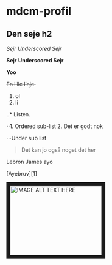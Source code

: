 # mdcm-profil
## Den seje h2

*Sejr* _Underscored Sejr_

**Sejr** __Underscored Sejr__

**__Yoo__**

~~En lille linje.~~

1. ol
2. li

..* Listen.

⋅⋅1. Ordered sub-list
2. Det er godt nok

⋅⋅⋅Under sub list

> Det kan jo også noget det her

<dl>
Lebron James ayo
</dd>

[Ayebruv][1]

<a href="http://www.youtube.com/watch?feature=player_embedded&v=https://www.youtube.com/watch?v=dQw4w9WgXcQ
" target="_blank"><img src="http://img.youtube.com/vi/https://www.youtube.com/watch?v=dQw4w9WgXcQ/0.jpg" 
alt="IMAGE ALT TEXT HERE" width="240" height="180" border="10" /></a>